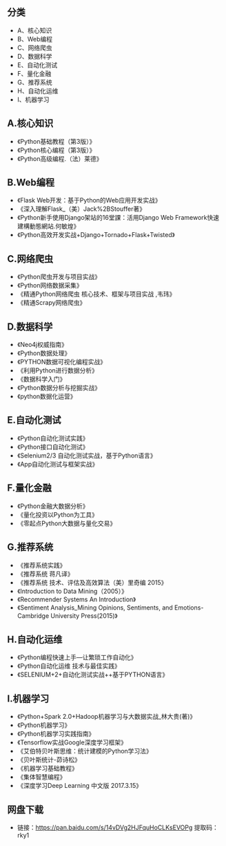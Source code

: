 ## 分类
- A、核心知识
- B、Web编程
- C、网络爬虫
- D、数据科学
- E、自动化测试
- F、量化金融
- G、推荐系统
- H、自动化运维
- I、机器学习

## A.核心知识
* 《Python基础教程（第3版）》
* 《Python核心编程（第3版）》
* 《Python高级编程.（法）莱德》

## B.Web编程
* 《Flask Web开发：基于Python的Web应用开发实战》
* 《深入理解Flask_（美）Jack%2BStouffer著》
* 《Python新手使用Django架站的16堂課：活用Django Web Framework快速建構動態網站.何敏煌》
* 《Python高效开发实战+Django+Tornado+Flask+Twisted》

## C.网络爬虫
* 《Python爬虫开发与项目实战》
* 《Python网络数据采集》
* 《精通Python网络爬虫 核心技术、框架与项目实战 ,韦玮》
* 《精通Scrapy网络爬虫》

## D.数据科学
* 《Neo4j权威指南》
* 《Python数据处理》
* 《PYTHON数据可视化编程实战》
* 《利用Python进行数据分析》
* 《数据科学入门》
* 《Python数据分析与挖掘实战》
* 《python数据化运营》

## E.自动化测试
* 《Python自动化测试实践》
* 《Python接口自动化测试》
* 《Selenium2/3 自动化测试实战，基于Python语言》
* 《App自动化测试与框架实战》

## F.量化金融
* 《Python金融大数据分析》
* 《量化投资以Python为工具》
* 《零起点Python大数据与量化交易》

## G.推荐系统
* 《推荐系统实践》
* 《推荐系统 蒋凡译》
* 《推荐系统 技术、评估及高效算法（美）里奇编 2015》
* 《Introduction to Data Mining（2005）》
* 《Recommender Systems An Introduction》
* 《Sentiment Analysis_Mining Opinions, Sentiments, and Emotions-Cambridge University Press(2015)》

## H.自动化运维
* 《Python编程快速上手—让繁琐工作自动化》
* 《Python自动化运维  技术与最佳实践》
* 《SELENIUM+2+自动化测试实战++基于PYTHON语言》

## I.机器学习
* 《Python+Spark 2.0+Hadoop机器学习与大数据实战_林大贵(著)》
* 《Python机器学习》
* 《Python机器学习实践指南》
* 《Tensorflow实战Google深度学习框架》
* 《艾伯特贝叶斯思维：统计建模的Python学习法》
* 《贝叶斯统计-茆诗松》
* 《机器学习基础教程》
* 《集体智慧编程》
* 《深度学习Deep Learning 中文版 2017.3.15》

## 网盘下载
* 链接：https://pan.baidu.com/s/14vDVg2HJFquHoCLKsEVOPg 提取码：rky1
